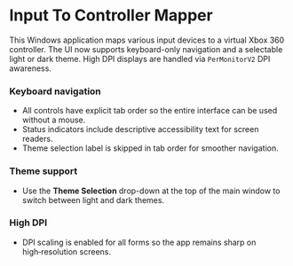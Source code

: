 # Input To Controller Mapper

This Windows application maps various input devices to a virtual Xbox 360 controller. The UI now supports keyboard-only navigation and a selectable light or dark theme. High DPI displays are handled via `PerMonitorV2` DPI awareness.

### Keyboard navigation
* All controls have explicit tab order so the entire interface can be used without a mouse.
* Status indicators include descriptive accessibility text for screen readers.
* Theme selection label is skipped in tab order for smoother navigation.

### Theme support
* Use the **Theme Selection** drop-down at the top of the main window to switch between light and dark themes.

### High DPI
* DPI scaling is enabled for all forms so the app remains sharp on high‑resolution screens.
